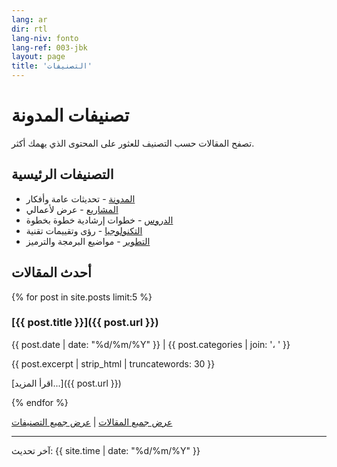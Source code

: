 ```yaml
---
lang: ar
dir: rtl
lang-niv: fonto
lang-ref: 003-jbk
layout: page
title: 'التصنيفات'
---
```


# تصنيفات المدونة

تصفح المقالات حسب التصنيف للعثور على المحتوى الذي يهمك أكثر.

## التصنيفات الرئيسية

- [المدونة](category/blog/) - تحديثات عامة وأفكار
- [المشاريع](category/projects) - عرض لأعمالي
- [الدروس](category/tutorials) - خطوات إرشادية خطوة بخطوة
- [التكنولوجيا](category/technology) - رؤى وتقييمات تقنية
- [التطوير](category/development) - مواضيع البرمجة والترميز

## أحدث المقالات

{% for post in site.posts limit:5 %}

### [{{ post.title }}]({{ post.url }})

{{ post.date | date: "%d/%m/%Y" }} | {{ post.categories | join: '، ' }}

{{ post.excerpt | strip_html | truncatewords: 30 }}

[اقرأ المزيد...]({{ post.url }})

{% endfor %}

[عرض جميع المقالات](archive) | [عرض جميع التصنيفات](categories)

---

آخر تحديث: {{ site.time | date: "%d/%m/%Y" }}
